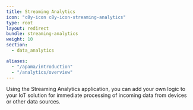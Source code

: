 ```yaml
---
title: Streaming Analytics
icon: "c8y-icon c8y-icon-streaming-analytics"
type: root
layout: redirect
bundle: streaming-analytics
weight: 10
section:
  - data_analytics

aliases:
  - "/apama/introduction"
  - "/analytics/overview"
---
```


Using the Streaming Analytics application, you can add your own logic to your IoT solution for immediate processing of incoming data from devices or other data sources.
